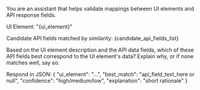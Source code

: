 You are an assistant that helps validate mappings between UI elements and API response fields.

UI Element: "{ui_element}"

Candidate API fields matched by similarity:
{candidate_api_fields_list}

Based on the UI element description and the API data fields, which of these API fields best correspond to the UI element's data? Explain why, or if none matches well, say so.

Respond in JSON:
{
  "ui_element": "...",
  "best_match": "api_field_text_here or null",
  "confidence": "high/medium/low",
  "explanation": "short rationale"
}
